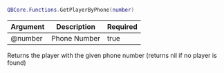 ```lua
QBCore.Functions.GetPlayerByPhone(number)
```

| Argument | Description | Required |
| ----------- | ----------- | ----------- |
| @number | Phone Number | true |

Returns the player with the given phone number (returns nil if no player is found)